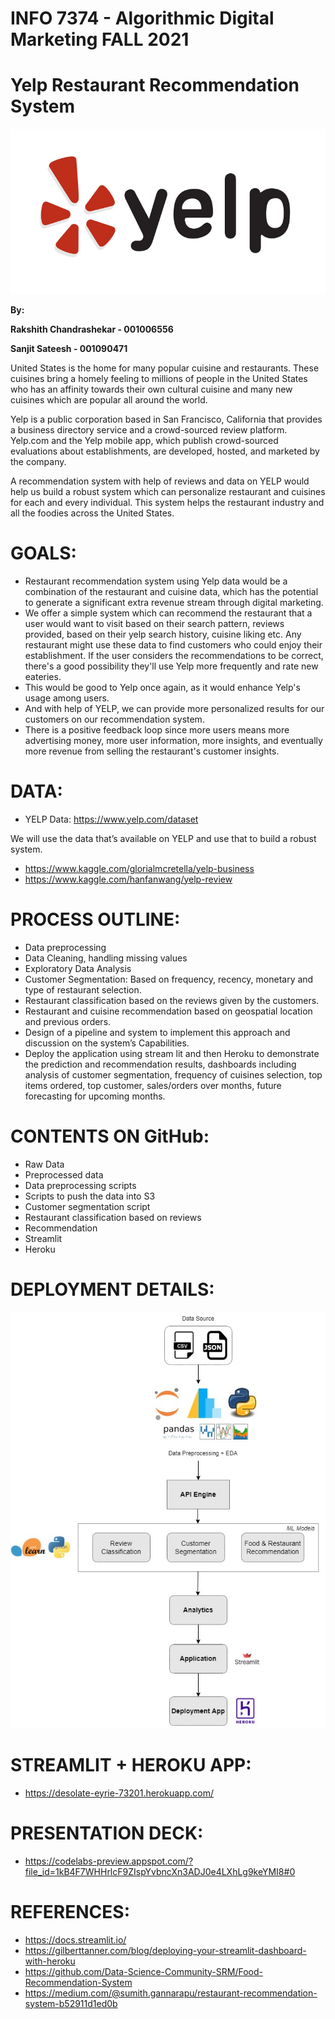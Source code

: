 # **INFO 7374 - Algorithmic Digital Marketing FALL 2021**

# **Yelp Restaurant Recommendation System**

![Yelp Restaurant Recommendation System](yelp.png)


**By:**

**Rakshith Chandrashekar - 001006556**

**Sanjit Sateesh - 001090471**






United States is the home for many popular cuisine and restaurants. These cuisines bring a homely feeling to millions of people in the United States who has an affinity towards their own cultural cuisine and many new cuisines which are popular all around the world.

Yelp is a public corporation based in San Francisco, California that provides a business directory service and a crowd-sourced review platform. Yelp.com and the Yelp mobile app, which publish crowd-sourced evaluations about establishments, are developed, hosted, and marketed by the company.

A recommendation system with help of reviews and data on YELP would help us build a robust system which can personalize restaurant and cuisines for each and every individual. This system helps the restaurant industry and all the foodies across the United States.


# **GOALS:**
- Restaurant recommendation system using Yelp data would be a combination of the restaurant and cuisine data, which has the potential to generate a significant extra revenue stream through digital marketing.
- We offer a simple system which can recommend the restaurant that a user would want to visit based on their search pattern, reviews provided, based on their yelp search history, cuisine liking etc. Any restaurant might use these data to find customers who could enjoy their establishment. If the user considers the recommendations to be correct, there's a good possibility they'll use Yelp more frequently and rate new eateries.
- This would be good to Yelp once again, as it would enhance Yelp's usage among users.
- And with help of YELP, we can provide more personalized results for our customers on our recommendation system.
- There is a positive feedback loop since more users means more advertising money, more user information, more insights, and eventually more revenue from selling the restaurant's customer insights.


# **DATA:**
- YELP Data: <https://www.yelp.com/dataset>

We will use the data that’s available on YELP and use that to build a robust system.
- <https://www.kaggle.com/glorialmcretella/yelp-business>
- <https://www.kaggle.com/hanfanwang/yelp-review>


# **PROCESS OUTLINE:**

- Data preprocessing
- Data Cleaning, handling missing values
- Exploratory Data Analysis
- Customer Segmentation: Based on frequency, recency, monetary and type of restaurant selection.
- Restaurant classification based on the reviews given by the customers.
- Restaurant and cuisine recommendation based on geospatial location and previous orders.
- Design of a pipeline and system to implement this approach and discussion on the system’s Capabilities.
- Deploy the application using stream lit and then Heroku to demonstrate the prediction and recommendation results, dashboards including analysis of customer segmentation, frequency of cuisines selection, top items ordered, top customer, sales/orders over months, future forecasting for upcoming months.

# **CONTENTS ON GitHub:**

-	Raw Data 
-	Preprocessed data 
-	Data preprocessing scripts 
-	Scripts to push the data into S3
-	Customer segmentation script 
-	Restaurant classification based on reviews 
-	Recommendation
-	Streamlit
-	Heroku


# **DEPLOYMENT DETAILS:**
![DEPLOYMENT DETAILS:](Deployment_V1.jpg)

# **STREAMLIT + HEROKU APP:**
- <https://desolate-eyrie-73201.herokuapp.com/>

# **PRESENTATION DECK:**
- <https://codelabs-preview.appspot.com/?file_id=1kB4F7WHHrlcF9ZIspYvbncXn3ADJ0e4LXhLg9keYMI8#0>

# **REFERENCES:**
- <https://docs.streamlit.io/>
- <https://gilberttanner.com/blog/deploying-your-streamlit-dashboard-with-heroku>
- <https://github.com/Data-Science-Community-SRM/Food-Recommendation-System>
- <https://medium.com/@sumith.gannarapu/restaurant-recommendation-system-b52911d1ed0b>

